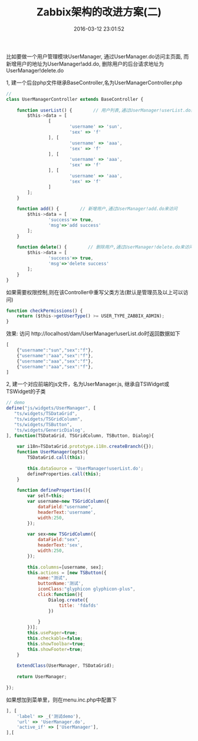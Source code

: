 ﻿---
title: Zabbix架构的改进方案(二)
date: 2016-03-12 23:01:52
tags: [原创,zabbix,架构]
---

比如要做一个用户管理模块UserManager,  通过UserManager.do访问主页面, 而新增用户的地址为UserManager!add.do, 删除用户的后台请求地址为UserManager!delete.do

1, 建一个后台php文件继承BaseController,名为UserManagerController.php
	
~~~javascript
// 
class UserManagerController extends BaseController {
      
    function userList() {        // 用户列表,通过UserManager!userList.do来访问
        $this->data = [
                [
                        'username' => 'sun',
                        'sex' => 'f'
                ], [
                        'username' => 'aaa',
                        'sex' => 'f'
                ], [
                        'username' => 'aaa',
                        'sex' => 'f'
                ], [
                        'username' => 'aaa',
                        'sex' => 'f'
                ]
        ];
    }
      
    function add() {        // 新增用户,通过UserManager!add.do来访问
        $this->data = [
                'success'=> true,
                'msg'=>'add success'
        ];
    }
      
    function delete() {        // 删除用户,通过UserManager!delete.do来访问
        $this->data = [
                'success'=> true,
                'msg'=>'delete success'
        ];
    }
}
~~~

如果需要权限控制,则在该Controller中重写父类方法(默认是管理员及以上可以访问)
~~~javascript
function checkPermissions() {
    return ($this->getUserType() >= USER_TYPE_ZABBIX_ADMIN);
}
~~~


效果: 
访问 http://localhost/dam/UserManager!userList.do时返回数据如下
~~~javascript
[
	{"username":"sun","sex":"f"},
	{"username":"aaa","sex":"f"},
	{"username":"aaa","sex":"f"},
	{"username":"aaa","sex":"f"},
]
~~~


2, 建一个对应前端的js文件，名为UserManager.js, 继承自TSWidget或TSWidget的子类
~~~javascript
// demo
define("js/widgets/UserManager", [
   "ts/widgets/TSDataGrid",
   "ts/widgets/TSGridColumn",
   "ts/widgets/TSButton",
   'ts/widgets/GenericDialog',
], function(TSDataGrid, TSGridColumn, TSButton, Dialog){
     
    var i18n=TSDataGrid.prototype.i18n.createBranch({});
    function UserManager(opts){
        TSDataGrid.call(this);
         
        this.dataSource = 'UserManager!userList.do';
        defineProperties.call(this);
    }
     
    function defineProperties(){
        var self=this;
        var username=new TSGridColumn({
            dataField:"username",
            headerText:'username',
            width:250,
        });
         
        var sex=new TSGridColumn({
            dataField:"sex",
            headerText:'sex',
            width:250,
        });
 
        this.columns=[username, sex];
        this.actions = [new TSButton({
            name:"测试",
            buttonName:'测试',
            iconClass:"glyphicon glyphicon-plus",
            click:function(){
                Dialog.create({
                    title: 'fdafds'
                })
                 
            }
        })];
        this.usePager=true;
        this.checkable=false;
        this.showToolbar=true;
        this.showFooter=true;
    }
     
    ExtendClass(UserManager, TSDataGrid);
     
    return UserManager;
     
});
~~~



如果想加到菜单里，则在menu.inc.php中配置下
~~~javascript
], [
    'label' => _('测试demo'),
    'url' => 'UserManager.do',
    'active_if' => ['UserManager'],
],[
~~~


